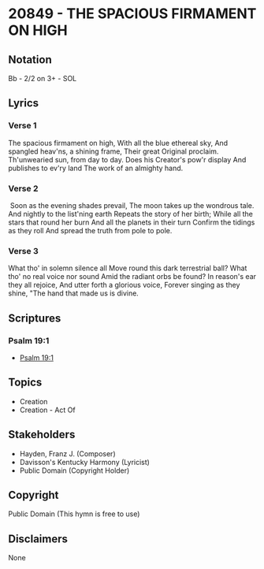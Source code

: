 # 20849 - THE SPACIOUS FIRMAMENT ON HIGH

## Notation

Bb - 2/2 on 3+ - SOL

## Lyrics

### Verse 1

The spacious firmament on high, With all the blue ethereal sky, And spangled heav'ns, a shining frame, Their great Original proclaim. Th'unwearied sun, from day to day. Does his Creator's pow'r display And publishes to ev'ry land The work of an almighty hand.

### Verse 2

 Soon as the evening shades prevail, The moon takes up the wondrous tale. And nightly to the list'ning earth Repeats the story of her birth; While all the stars that round her burn And all the planets in their turn Confirm the tidings as they roll And spread the truth from pole to pole.



### Verse 3

What tho' in solemn silence all Move round this dark terrestrial ball? What tho' no real voice nor sound Amid the radiant orbs be found? In reason's ear they all rejoice, And utter forth a glorious voice, Forever singing as they shine, "The hand that made us is divine.


## Scriptures

### Psalm 19:1

- [Psalm 19:1](https://www.biblegateway.com/passage/?search=Psalm%2019%3A1)


## Topics

- Creation
- Creation - Act Of

## Stakeholders

- Hayden, Franz J. (Composer)
- Davisson's Kentucky Harmony (Lyricist)
- Public Domain (Copyright Holder)

## Copyright

Public Domain
(This hymn is free to use)

## Disclaimers

None


